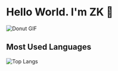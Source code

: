# Hello World. I'm ZK 👋

![Donut GIF](donut.gif)


## Most Used Languages
![Top Langs](https://github-readme-stats.vercel.app/api/top-langs/?username=rekurrenzk&layout=compact&theme=radical)

